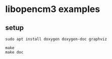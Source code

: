 # libopencm3 examples

## setup

```
sudo apt install doxygen doxygen-doc graphviz

make
make doc
```


